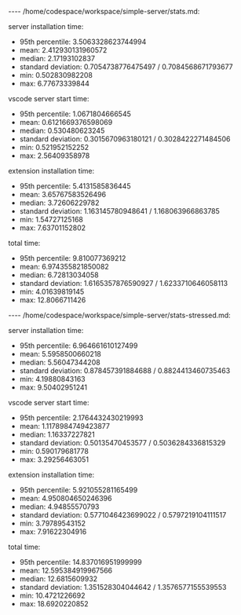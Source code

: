 ---- /home/codespace/workspace/simple-server/stats.md:

server installation time:

  - 95th percentile: 3.5063328623744994
  - mean: 2.412930131960572
  - median: 2.17193102837
  - standard deviation: 0.7054738776475497 / 0.7084568671793677
  - min: 0.502830982208
  - max: 6.77673339844


vscode server start time:

  - 95th percentile: 1.0671804666545
  - mean: 0.6121669376598069
  - median: 0.530480623245
  - standard deviation: 0.3015670963180121 / 0.3028422271484506
  - min: 0.521952152252
  - max: 2.56409358978


extension installation time:

  - 95th percentile: 5.4131585836445
  - mean: 3.65767583526496
  - median: 3.72606229782
  - standard deviation: 1.163145780948641 / 1.168063966863785
  - min: 1.54727125168
  - max: 7.63701152802


total time:

  - 95th percentile: 9.810077369212
  - mean: 6.974355821850082
  - median: 6.72813034058
  - standard deviation: 1.6165357876590927 / 1.6233710646058113
  - min: 4.01639819145
  - max: 12.8066711426


---- /home/codespace/workspace/simple-server/stats-stressed.md:

server installation time:

  - 95th percentile: 6.964661610127499
  - mean: 5.5958500660218
  - median: 5.56047344208
  - standard deviation: 0.878457391884688 / 0.8824413460735463
  - min: 4.19880843163
  - max: 9.50402951241


vscode server start time:

  - 95th percentile: 2.1764432430219993
  - mean: 1.1178984749423877
  - median: 1.16337227821
  - standard deviation: 0.50135470453577 / 0.5036284336815329
  - min: 0.590179681778
  - max: 3.29256463051


extension installation time:

  - 95th percentile: 5.921055281165499
  - mean: 4.950804650246396
  - median: 4.94855570793
  - standard deviation: 0.5771046423699022 / 0.5797219104111517
  - min: 3.79789543152
  - max: 7.91622304916


total time:

  - 95th percentile: 14.837016951999999
  - mean: 12.595384919967566
  - median: 12.6815609932
  - standard deviation: 1.351528304044642 / 1.3576577155539553
  - min: 10.4721226692
  - max: 18.6920220852